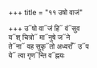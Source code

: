 +++
title = "११ उषो वाजं"

+++
उ᳓षो वा᳓जं हि᳓ वं᳓सुव  
य᳓श् चित्रो᳓ मा᳓नुषे ज᳓ने  
ते᳓ना᳓ वह सुकृ᳓तो अध्वराँ᳓ उ᳓प  
ये᳓ त्वा गृण᳓न्ति व᳓ह्नयः
